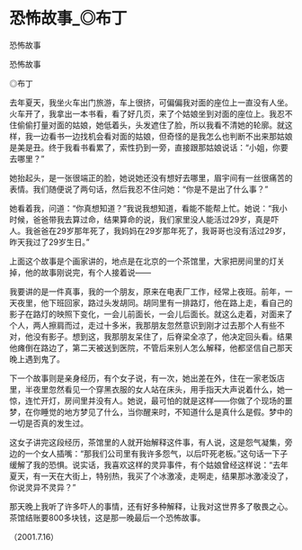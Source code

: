 # 恐怖故事_◎布丁

恐怖故事

恐怖故事

◎布丁

去年夏天，我坐火车出门旅游，车上很挤，可偏偏我对面的座位上一直没有人坐。火车开了，我拿出一本书看，看了好几页，来了个姑娘坐到对面的座位上。我忍不住偷偷打量对面的姑娘，她低着头，头发遮住了脸，所以我看不清她的轮廓。就这样，我一边看书一边找机会看对面的姑娘，但奇怪的是我怎么也判断不出来那姑娘是美是丑。终于我看书看累了，索性扔到一旁，直接跟那姑娘说话：“小姐，你要去哪里？”

她抬起头，是一张很端正的脸，她说她还没有想好去哪里，眉宇间有一丝很痛苦的表情。我们随便说了两句话，然后我忍不住问她：“你是不是出了什么事？”

她看着我，问道：“你真想知道？”我说我想知道，看能不能帮上忙。她说：“我小时候，爸爸带我去算过命，结果算命的说，我们家里没人能活过29岁，真是吓人。我爸爸在29岁那年死了，我妈妈在29岁那年死了，我哥哥也没有活过29岁，昨天我过了29岁生日。”

上面这个故事是个画家讲的，地点是在北京的一个茶馆里，大家把房间里的灯关掉，他的故事刚说完，有个人接着说——

我要讲的是一件真事，我的一个朋友，原来在电表厂工作，经常上夜班。前年，一天夜里，他下班回家，路过头发胡同。胡同里有一排路灯，他在路上走，看自己的影子在路灯的映照下变化，一会儿前面长，一会儿后面长。就这么走着，对面来了个人，两人擦肩而过，走过十多米，我那朋友忽然意识到刚才过去那个人有些不对，他没有影子。想到这，我那朋友呆住了，后脊梁全凉了，他决定回头看。结果他瘫倒在路边了，第二天被送到医院，不管后来别人怎么解释，他都坚信自己那天晚上遇到鬼了。

下一个故事则是亲身经历，有个女子说，有一次，她出差在外，住在一家老饭店里，半夜里忽然看见一个穿黑衣服的女人站在床头，用手指天大声说着什么，她一惊，连忙开灯，房间里并没有人。她说，最可怕的就是这样——你做了个现场的噩梦，在你睡觉的地方梦见了什么，当你醒来时，不知道什么是真什么是假。梦中的一切是否真的发生过。

这女子讲完这段经历，茶馆里的人就开始解释这件事，有人说，这是怨气凝集，旁边的一个女人插嘴：“那我们公司里有我许多怨气，以后吓死老板。”这句话一下子缓解了我的恐惧。说实话，我喜欢这样的灵异事件，有个姑娘曾经这样说：“去年夏天，有一天在大街上，特别热，我买了个冰激凌，走啊走，结果那冰激凌没了，你说灵异不灵异？”

那天晚上我听了许多吓人的事情，还有好多种解释，让我对这世界多了敬畏之心。茶馆结账要800多块钱，这是那一晚最后一个恐怖故事。

（2001.7.16）